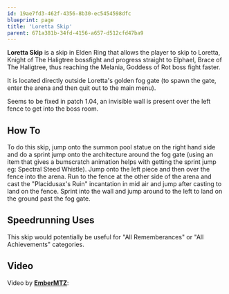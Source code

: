 ```yaml
---
id: 19ae7fd3-462f-4356-8b30-ec5454598dfc
blueprint: page
title: 'Loretta Skip'
parent: 671a381b-34fd-4156-a657-d512cfd47ba9
---
```

**Loretta Skip** is a skip in Elden Ring that allows the player to skip to Loretta, Knight of The Haligtree bossfight and progress straight to Elphael, Brace of The Haligtree, thus reaching the Melania, Goddess of Rot boss fight faster.

It is located directly outside Loretta's golden fog gate (to spawn the gate, enter the arena and then quit out to the main menu).

Seems to be fixed in patch 1.04, an invisible wall is present over the left fence to get into the boss room.

## How To

To do this skip, jump onto the summon pool statue on the right hand side and do a sprint jump onto the architecture around the fog gate (using an item that gives a bumscratch animation helps with getting the sprint jump eg: Spectral Steed Whistle). Jump onto the left piece and then over the fence into the arena. Run to the fence at the other side of the arena and cast the "Placidusax's Ruin" incantation in mid air and jump after casting to land on the fence. Sprint into the wall and jump around to the left to land on the ground past the fog gate.

## Speedrunning Uses

This skip would potentially be useful for "All Rememberances" or "All Achievements" categories.

## Video

Video by **[EmberMTZ](//www.youtube.com/channel/UC76nK9ccMNtOE0EHqBGzkHQ/videos)**:
